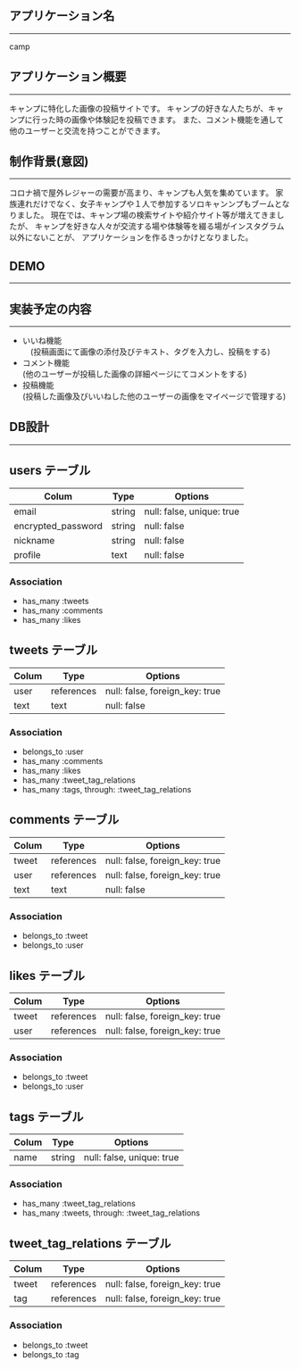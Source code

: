 ## アプリケーション名
-------
camp

## アプリケーション概要
-------
キャンプに特化した画像の投稿サイトです。
キャンプの好きな人たちが、キャンプに行った時の画像や体験記を投稿できます。
また、コメント機能を通して他のユーザーと交流を持つことができます。

## 制作背景(意図)
-------
コロナ禍で屋外レジャーの需要が高まり、キャンプも人気を集めています。
家族連れだけでなく、女子キャンプや１人で参加するソロキャンンプもブームとなりました。
現在では、キャンプ場の検索サイトや紹介サイト等が増えてきましたが、
キャンプを好きな人々が交流する場や体験等を綴る場がインスタグラム以外にないことが、
アプリケーションを作るきっかけとなりました。

## DEMO
-------


## 実装予定の内容
-------
- いいね機能<br>
　(投稿画面にて画像の添付及びテキスト、タグを入力し、投稿をする)
- コメント機能<br>
(他のユーザーが投稿した画像の詳細ページにてコメントをする)
- 投稿機能<br>
(投稿した画像及びいいねした他のユーザーの画像をマイページで管理する)

## DB設計
-------



## users テーブル


| Colum              | Type   | Options                   |
| ------------------ | ------ | ------------------------- |  
| email              | string | null: false, unique: true |
| encrypted_password | string | null: false               |
| nickname           | string | null: false               |
| profile            | text   | null: false               |

### Association

- has_many :tweets
- has_many :comments
- has_many :likes


## tweets テーブル

| Colum              | Type       | Options                        |
| ------------------ | ---------- | ------------------------------ |  
| user               | references | null: false, foreign_key: true |
| text               | text       | null: false                    |

### Association

- belongs_to :user
- has_many :comments
- has_many :likes
- has_many :tweet_tag_relations
- has_many :tags, through: :tweet_tag_relations


## comments テーブル

| Colum              | Type       | Options                        |
| ------------------ | ---------- | ------------------------------ |  
| tweet              | references | null: false, foreign_key: true |
| user               | references | null: false, foreign_key: true |
| text               | text       | null: false                    |

### Association

- belongs_to :tweet
- belongs_to :user


## likes テーブル

| Colum              | Type       | Options                        |
| ------------------ | ---------- | ------------------------------ |  
| tweet              | references | null: false, foreign_key: true |
| user               | references | null: false, foreign_key: true |

### Association

- belongs_to :tweet
- belongs_to :user


## tags テーブル

| Colum              | Type       | Options                        |
| ------------------ | ---------- | ------------------------------ |  
| name               | string     | null: false, unique: true      |

### Association

- has_many :tweet_tag_relations
- has_many :tweets, through: :tweet_tag_relations


## tweet_tag_relations テーブル

| Colum              | Type       | Options                        |
| ------------------ | ---------- | ------------------------------ |  
| tweet              | references | null: false, foreign_key: true |
| tag                | references | null: false, foreign_key: true |

### Association

- belongs_to :tweet
- belongs_to :tag
